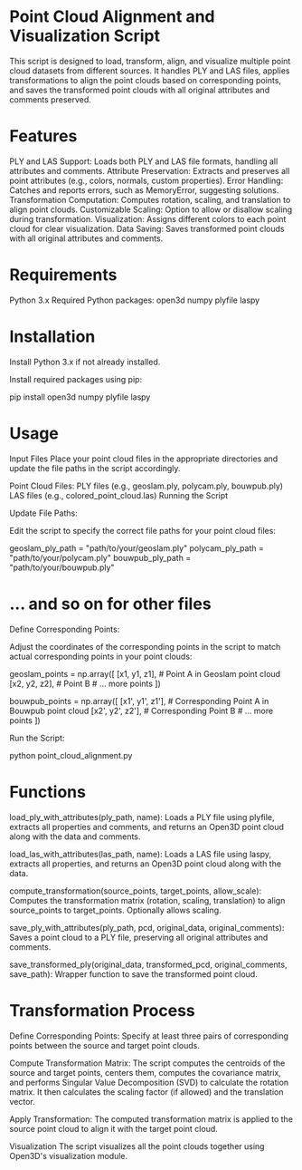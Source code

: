 # Point Cloud Alignment and Visualization Script
This script is designed to load, transform, align, and visualize multiple point cloud datasets from different sources. It handles PLY and LAS files, applies transformations to align the point clouds based on corresponding points, and saves the transformed point clouds with all original attributes and comments preserved.

# Features
PLY and LAS Support: Loads both PLY and LAS file formats, handling all attributes and comments.
Attribute Preservation: Extracts and preserves all point attributes (e.g., colors, normals, custom properties).
Error Handling: Catches and reports errors, such as MemoryError, suggesting solutions.
Transformation Computation: Computes rotation, scaling, and translation to align point clouds.
Customizable Scaling: Option to allow or disallow scaling during transformation.
Visualization: Assigns different colors to each point cloud for clear visualization.
Data Saving: Saves transformed point clouds with all original attributes and comments.

# Requirements
Python 3.x
Required Python packages:
open3d
numpy
plyfile
laspy

# Installation
Install Python 3.x if not already installed.

Install required packages using pip:

pip install open3d numpy plyfile laspy

# Usage
Input Files
Place your point cloud files in the appropriate directories and update the file paths in the script accordingly.

Point Cloud Files:
PLY files (e.g., geoslam.ply, polycam.ply, bouwpub.ply)
LAS files (e.g., colored_point_cloud.las)
Running the Script

Update File Paths:

Edit the script to specify the correct file paths for your point cloud files:

geoslam_ply_path = "path/to/your/geoslam.ply"
polycam_ply_path = "path/to/your/polycam.ply"
bouwpub_ply_path = "path/to/your/bouwpub.ply"
# ... and so on for other files

Define Corresponding Points:

Adjust the coordinates of the corresponding points in the script to match actual corresponding points in your point clouds:

geoslam_points = np.array([
    [x1, y1, z1],  # Point A in Geoslam point cloud
    [x2, y2, z2],  # Point B
    # ... more points
])

bouwpub_points = np.array([
    [x1', y1', z1'],  # Corresponding Point A in Bouwpub point cloud
    [x2', y2', z2'],  # Corresponding Point B
    # ... more points
])

Run the Script:

python point_cloud_alignment.py

# Functions
load_ply_with_attributes(ply_path, name): Loads a PLY file using plyfile, extracts all properties and comments, and returns an Open3D point cloud along with the data and comments.

load_las_with_attributes(las_path, name): Loads a LAS file using laspy, extracts all properties, and returns an Open3D point cloud along with the data.

compute_transformation(source_points, target_points, allow_scale): Computes the transformation matrix (rotation, scaling, translation) to align source_points to target_points. Optionally allows scaling.

save_ply_with_attributes(ply_path, pcd, original_data, original_comments): Saves a point cloud to a PLY file, preserving all original attributes and comments.

save_transformed_ply(original_data, transformed_pcd, original_comments, save_path): Wrapper function to save the transformed point cloud.

# Transformation Process
Define Corresponding Points: Specify at least three pairs of corresponding points between the source and target point clouds.

Compute Transformation Matrix: The script computes the centroids of the source and target points, centers them, computes the covariance matrix, and performs Singular Value Decomposition (SVD) to calculate the rotation matrix. It then calculates the scaling factor (if allowed) and the translation vector.

Apply Transformation: The computed transformation matrix is applied to the source point cloud to align it with the target point cloud.

Visualization
The script visualizes all the point clouds together using Open3D's visualization module.